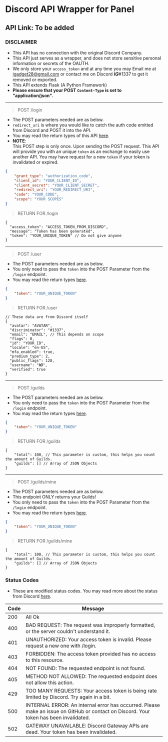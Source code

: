 # Discord API Wrapper for Panel
## API Link: To be added
### DISCLAIMER
- This API has no connection with the original Discord Company.
- This API just serves as a wrapper, and does not store sensitive personal information or secrets of the OAUTH. 
- We only store your `access_token` and at any time you may Email me at <a href="mailto:igadget28@gmail.com">igadget28@gmail.com</a> or contact me on Discord 𝑰𝑮#1337 to get it removed or exported. 
- This API extends Flask (A Python Framework)
- <b>Please ensure that your POST `Content-Type` is set to "application/json".</b>
---

> POST /login
- The POST parameters needed are as below. 
- `redirect_uri` is where you would like to catch the auth code emitted from Discord and POST it into the API.
- You may read the return types of this API <a href="https://discord.com/developers/docs/topics/oauth2" target="_blank">here</a>.
- <b>NOTE</b>: <br> This POST step is only once. Upon sending the POST request. This API will provide you with an unique `token` as an exchange to easily use another API. You may have request for a new `token` if your token is invalidated or expired. 
```json
{
    "grant_type": "authorization_code",
    "client_id": "YOUR_CLIENT_ID",
    "client_secret": "YOUR_CLIENT_SECRET",
    "redirect_uri": "YOUR_REDIRECT_URI",
    "code": "YOUR_CODE",
    "scope": "YOUR SCOPES"
}
```
> RETURN FOR /login
```
{
  "access_token": "ACCESS_TOKEN_FROM_DISCORD",
  "message": "Token has been generated",
  "token": "YOUR_UNIQUE_TOKEN" // Do not give anyone
}
```

---

> POST /user
- The POST parameters needed are as below. 
- You only need to pass the `token` into the POST Parameter from the `/login` endpoint.
- You may read the return types <a href="https://discord.com/developers/docs/resources/user#get-current-user" target="_blank">here</a>.
```json
{
	"token": "YOUR_UNIQUE_TOKEN"
}
```
> RETURN FOR /user
```
// These data are from Discord itself
{
  "avatar": "AVATAR",
  "discriminator": "#1337",
  "email": "EMAIL", // This depends on scope
  "flags": 0,
  "id": "YOUR_ID",
  "locale": "en-US",
  "mfa_enabled": true,
  "premium_type": 2,
  "public_flags": 128,
  "username": "𝑰𝑮",
  "verified": true
}
```

---

> POST /guilds
- The POST parameters needed are as below. 
- You only need to pass the `token` into the POST Parameter from the `/login` endpoint.
- You may read the return types <a href="https://discord.com/developers/docs/resources/user#get-current-user-guilds" target="_blank">here</a>.
```json
{
	"token": "YOUR_UNIQUE_TOKEN"
}
```
> RETURN FOR /guilds
```
{
    "total": 100, // This parameter is custom, this helps you count the amount of Guilds. 
    "guilds": [] // Array of JSON Objects
}
```

---

> POST /guilds/mine
- The POST parameters needed are as below. 
- This endpoint ONLY returns your Guilds!
- You only need to pass the `token` into the POST Parameter from the `/login` endpoint.
- You may read the return types <a href="https://discord.com/developers/docs/resources/user#get-current-user-guilds" target="_blank">here</a>.
```json
{
	"token": "YOUR_UNIQUE_TOKEN"
}
```
> RETURN FOR /guilds/mine
```
{
    "total": 100, // This parameter is custom, this helps you count the amount of Guilds. 
    "guilds": [] // Array of JSON Objects
}
```

### Status Codes
- These are modified status codes. You may read more about the status from Discord <a href="https://discord.com/developers/docs/topics/opcodes-and-status-codes" target="_blank">here</a>.

|  Code |  Message |
| ------------ | ------------ |
| 200 | All Ok |
| 400 | BAD REQUEST: The request was improperly formatted, or the server couldn't understand it. |
| 401 | UNAUTHORIZED: Your access token is invalid. Please request a new one with /login. |
| 403 | FORBIDDEN: The access token provided has no access to this resource.  |
| 404 | NOT FOUND: The requested endpoint is not found. |
| 405 | METHOD NOT ALLOWED: The requested endpoint does not allow this action.  |
| 429 | TOO MANY REQUESTS: Your access token is being rate limited by Discord. Try again in a bit. |
| 500 | INTERNAL ERROR: An internal error has occurred. Please make an issue on GitHub or contact on Discord. Your token has been invalidated. |
| 502 | GATEWAY UNAVAILABLE: Discord Gateway APIs are dead. Your token has been invalidated. |
